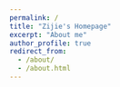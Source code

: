 ```yaml
---
permalink: /
title: "Zijie's Homepage"
excerpt: "About me"
author_profile: true
redirect_from: 
  - /about/
  - /about.html
---
```

